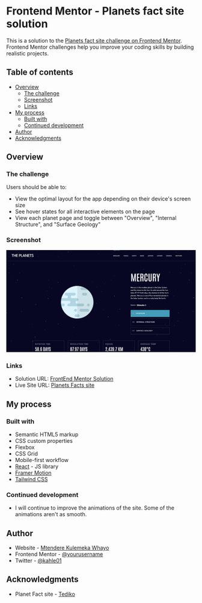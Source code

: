 # Frontend Mentor - Planets fact site solution

This is a solution to the [Planets fact site challenge on Frontend Mentor](https://www.frontendmentor.io/challenges/planets-fact-site-gazqN8w_f). Frontend Mentor challenges help you improve your coding skills by building realistic projects. 

## Table of contents

- [Overview](#overview)
  - [The challenge](#the-challenge)
  - [Screenshot](#screenshot)
  - [Links](#links)
- [My process](#my-process)
  - [Built with](#built-with)
  - [Continued development](#continued-development)
- [Author](#author)
- [Acknowledgments](#acknowledgments)


## Overview

### The challenge

Users should be able to:

- View the optimal layout for the app depending on their device's screen size
- See hover states for all interactive elements on the page
- View each planet page and toggle between "Overview", "Internal Structure", and "Surface Geology"

### Screenshot

![](./screenshot.jpg)


### Links

- Solution URL: [FrontEnd Mentor Solution](https://www.frontendmentor.io/solutions/mobile-first-page-using-react-tailwind-css-and-framer-motion-k8dVvtQbXa)
- Live Site URL: [Planets Facts site](https://planetfact-fm.netlify.app)

## My process

### Built with

- Semantic HTML5 markup
- CSS custom properties
- Flexbox
- CSS Grid
- Mobile-first workflow
- [React](https://reactjs.org/) - JS library
- [Framer Motion](https://www.framer.com/motion/)
- [Tailwind CSS](https://tailwindcss.com/)


### Continued development

- I will continue to improve the animations of the site. Some of the animations aren't as smooth.


## Author

- Website - [Mtendere Kulemeka Whayo](https://www.devmk.netlify.app)
- Frontend Mentor - [@yourusername](https://www.frontendmentor.io/profile/mkulemeka)
- Twitter - [@kahle01](https://www.twitter.com/kahle01)


## Acknowledgments

- Planet Fact site - [Tediko](https://planets-tediko.netlify.app)
